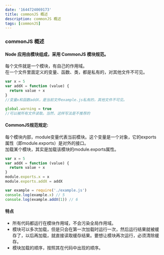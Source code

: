 ```yaml
---
date: '1644724069173'
title: commonJS 概述
description: commonJS 概述
tags: [commonJS]
---
```

### commonJS 概述
#### Node 应用由模块组成，采用 CommonJS 模块规范。
每个文件就是一个模块，有自己的作用域。  
在一个文件里面定义的变量、函数、类，都是私有的，对其他文件不可见。
```javascript
var x = 5
var addX = function (value) {
  return value + x
}
//变量x和函数addX，是当前文件example.js私有的，其他文件不可见。
```
```javascript
global.warning = true
//可以被所有文件读取。当然，这样写法是不推荐的
```
#### CommonJS规范规定:
每个模块内部，module变量代表当前模块。这个变量是一个对象，它的exports属性（即module.exports）是对外的接口。  
加载某个模块，其实是加载该模块的module.exports属性。
```javascript
var x = 5
var addX = function (value) {
  return value + x
}
module.exports.x = x
module.exports.addX = addX
```
```javascript
var example = require('./example.js')
console.log(example.x) // 5
console.log(example.addX(1)) // 6
```
#### 特点
 - 所有代码都运行在模块作用域，不会污染全局作用域。
 - 模块可以多次加载，但是只会在第一次加载时运行一次，然后运行结果就被缓存了，以后再加载，就直接读取缓存结果。要想让模块再次运行，必须清除缓存。
 - 模块加载的顺序，按照其在代码中出现的顺序。

